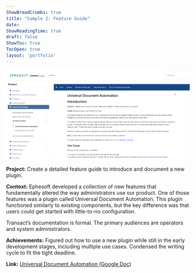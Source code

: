 ```yaml
---
ShowBreadCrumbs: true
title: "Sample 2: Feature Guide"
date: 
ShowReadingTime: true
draft: false
ShowToc: true
TocOpen: true
layout: 'portfolio'
---
```


[![Universal Document Automation Screenshot](universaldocauto.PNG)](https://docs.google.com/document/d/1C2DDKmsjta_oFgodIDXjFXQXUQIvULjHJrVMNinDeD4/edit?usp=sharing)


**Project:** Create a detailed feature guide to introduce and document a new plugin.

**Context:** Ephesoft developed a collection of new features that fundamentally altered the way administrators use our product. One of those features was a plugin called Universal Document Automation. This plugin functioned similarly to existing components, but the key difference was that users could get started with little-to-no configuration.

Transact’s documentation is formal. The primary audiences are operators and system administrators.

**Achievements:** Figured out how to use a new plugin while still in the early development stages, including multiple use cases. Condensed the writing cycle to fit the tight deadline.

**Link:** [Universal Document Automation (Google Doc)](https://docs.google.com/document/d/1C2DDKmsjta_oFgodIDXjFXQXUQIvULjHJrVMNinDeD4/edit?usp=sharing)
